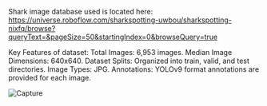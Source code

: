Shark image database used is located here:
https://universe.roboflow.com/sharkspotting-uwbou/sharkspotting-nixfq/browse?queryText=&pageSize=50&startingIndex=0&browseQuery=true

Key Features of dataset:
Total Images: 6,953 images.
Median Image Dimensions: 640x640.
Dataset Splits: Organized into train, valid, and test directories.
Image Types: JPG.
Annotations: YOLOv9 format annotations are provided for each image.

![Capture](https://github.com/user-attachments/assets/0787296b-605c-470d-8d40-5bcec76cd4d5)

